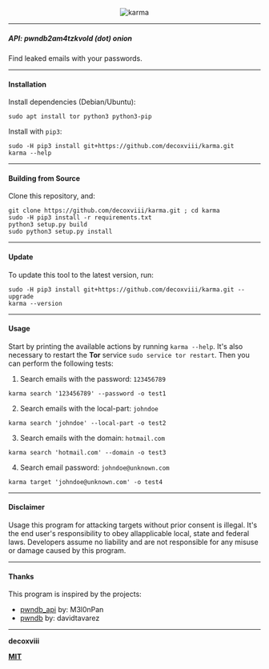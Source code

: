 
<p align="center">
    <img alt="karma" src="https://i.imgur.com/C3zISlU.gif"/>
</p>

---

##### API: pwndb2am4tzkvold (dot) onion

Find leaked emails with your passwords.

---

#### Installation

Install dependencies (Debian/Ubuntu):
```
sudo apt install tor python3 python3-pip
```

Install with `pip3`:
```
sudo -H pip3 install git+https://github.com/decoxviii/karma.git
karma --help
```

---

#### Building from Source

Clone this repository, and:
```
git clone https://github.com/decoxviii/karma.git ; cd karma
sudo -H pip3 install -r requirements.txt
python3 setup.py build
sudo python3 setup.py install
```

---

#### Update

To update this tool to the latest version, run:
```
sudo -H pip3 install git+https://github.com/decoxviii/karma.git --upgrade
karma --version
```

---

#### Usage

Start by printing the available actions by running `karma --help`. It's also necessary to restart the **Tor** service `sudo service tor restart`. Then you can perform the following tests:

1. Search emails with the password: `123456789`
```
karma search '123456789' --password -o test1
```

2. Search emails with the local-part: `johndoe`
```
karma search 'johndoe' --local-part -o test2
```

3. Search emails with the domain: `hotmail.com`
```
karma search 'hotmail.com' --domain -o test3
```

4. Search email password: `johndoe@unknown.com`
```
karma target 'johndoe@unknown.com' -o test4
```

---

#### Disclaimer

Usage this program for attacking targets without prior consent is illegal. It's the end user's responsibility to obey allapplicable local, state and federal laws. Developers assume no liability and are not responsible for any misuse or damage caused by this program.

---

#### Thanks

This program is inspired by the projects:
+ [pwndb_api](https://github.com/M3l0nPan/pwndb_api) by: M3l0nPan
+ [pwndb](https://github.com/davidtavarez/pwndb)     by: davidtavarez

---

**decoxviii**

**[MIT](https://github.com/decoxviii/karma/blob/master/LICENSE)**
